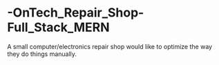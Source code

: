 # -OnTech_Repair_Shop-Full_Stack_MERN
A small computer/electronics repair shop would like to optimize the way they do things manually.
